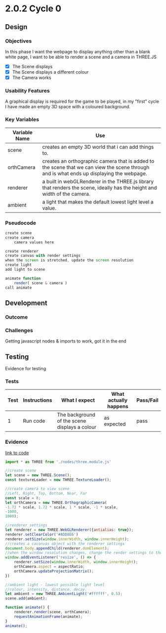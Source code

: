 # 2.0.2 Cycle 0

## Design

### Objectives

In this phase I want the webpage to display anything other than a blank white page, I want to be able to render a scene and a camera in THREE.JS

* [x] The Scene displays
* [x] The Scene displays a different colour
* [x] The Camera works

### Usability Features

A graphical display is required for the game to be played, in my "first" cycle I have made an empty 3D space with a coloured background.

### Key Variables

| Variable Name | Use                                                                                                                                      |
| ------------- | ---------------------------------------------------------------------------------------------------------------------------------------- |
| scene         | creates an empty 3D world that i can add things to.                                                                                      |
| orthCamera    | creates an orthographic camera that is added to the scene that we can view the scene through and is what ends up displaying the webpage. |
| renderer      | a built in webGLRenderer in the THREE.js library that renders the scene, ideally has the height and width of the camera.                 |
| ambient       | a light that makes the default lowest light level a value.                                                                               |

### Pseudocode

```javascript
create scene
create camera
    camera values here

create renderer
create canvas with render settings
when the screen is stretched, update the screen resolution
create light
add light to scene

animate function 
    render( scene & camera )
call animate
```

## Development

### Outcome

### Challenges

Getting javascript nodes & imports to work, got it in the end

## Testing

Evidence for testing

### Tests

| Test | Instructions | What I expect                                 | What actually happens | Pass/Fail |
| ---- | ------------ | --------------------------------------------- | --------------------- | --------- |
| 1    | Run code     | The background of the scene displays a colour | as expected           | pass      |

### Evidence

[link to code](https://github.com/Ca-Hay/CollisionDetection3D)

```javascript
import * as THREE from './nodes/three.module.js'

//create scene
let scene = new THREE.Scene();
const textureLoader = new THREE.TextureLoader();

//create camera to view scene
//Left, Right, Top, Bottom, Near, Far
const scale = 8;
let orthCamera = new THREE.OrthographicCamera(
-1.72 * scale, 1.72 * scale, 1 * scale, -1 * scale,
-1000,
1000);

//renderer settings
let renderer = new THREE.WebGLRenderer({antialias: true});
renderer.setClearColor('#ADD8E6')
renderer.setSize(window.innerWidth, window.innerHeight);
//creates a cavanvas object with the renderer settings
document.body.appendChild(renderer.domElement);
//when the window resolution changes, change the render settings to the new size
window.addEventListener('resize', () => {
    renderer.setSize(window.innerWidth, window.innerHeight);
    orthCamera.aspect = aspectRatio;
    orthCamera.updateProjectionMatrix();
})

//ambient light - lowest possible light level
//colour, intensity, distance, decay.
let ambient = new THREE.AmbientLight('#ffffff', 0.5);
scene.add(ambient);

function animate() {
    renderer.render(scene, orthCamera);
    requestAnimationFrame(animate);
}
animate();
```
